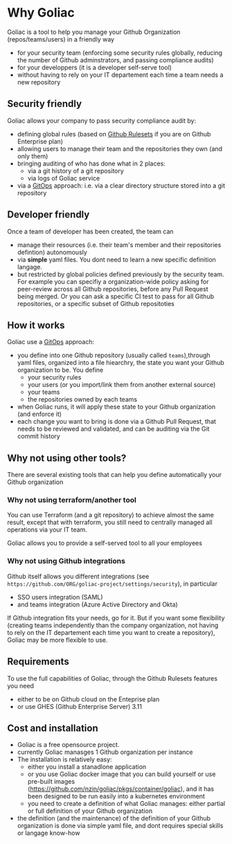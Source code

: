 # Why Goliac

Goliac is a tool to help you manage your Github Organization (repos/teams/users) in a friendly way
- for your security team (enforcing some security rules globally, reducing the number of Github adminstrators, and passing compliance audits)
- for your developpers (it is a developer self-serve tool)
- without having to rely on your IT departement each time a team needs a new repository

## Security friendly

Goliac allows your company to pass security compliance audit by:
- defining global rules (based on [Github Rulesets](https://docs.github.com/en/repositories/configuring-branches-and-merges-in-your-repository/managing-rulesets/about-rulesets) if you are on Github Enterprise plan)
- allowing users to manage their team and the repositories they own (and only them)
- bringing auditing of who has done what in 2 places:
  - via a git history of a git repository
  - via logs of Goliac service
- via a [GitOps](https://www.redhat.com/en/topics/devops/what-is-gitops) approach: i.e. via a clear directory structure stored into a git repository

## Developer friendly

Once a team of developer has been created, the team can
- manage their resources (i.e. their team's member and their repositories defintion) autonomously
- via **simple** yaml files. You dont need to learn a new specific definition langage.
- but restricted by global policies defined previously by the security team. For example you can specifiy a organization-wide policy asking for peer-review across all Github repositories, before any Pull Request being merged. Or you can ask a specific CI test to pass for all Github repositories, or a specific subset of Github repositoties

## How it works

Goliac use a [GitOps](https://www.redhat.com/en/topics/devops/what-is-gitops) approach:
- you define into one Github repository (usually called `teams`),through yaml files, organized into a file hiearchry, the state you want your Github organization to be. You define
  - your security rules
  - your users (or you import/link them from another external source)
  - your teams
  - the repositories owned by each teams
- when Goliac runs, it will apply these state to your Github organization (and enforce it)
- each change you want to bring is done via a Github Pull Request, that needs to be reviewed and validated, and can be auditing via the Git commit history

## Why not using other tools?

There are several existing tools that can help you define automatically your Github organization

### Why not using terraform/another tool

You can use Terraform (and a git repository) to achieve almost the same result, except that with terraform, you still need to centrally managed all operations via your IT team.

Goliac allows you to provide a self-served tool to all your employees

### Why not using Github integrations

Github itself allows you different integrations (see `https://github.com/ORG/goliac-project/settings/security`), in particular 
- SSO users integration (SAML)
- and teams integration (Azure Active Directory and Okta)

If Github integration fits your needs, go for it. But if you want some flexibility (creating teams independently than the company organization, not having to rely on the IT departement each time you want to create a repository), Goliac may be more flexible to use.

## Requirements

To use the full capabilities of Goliac, through the Github Rulesets features you need
- either to be on Github cloud on the Enteprise plan
- or use GHES (Github Enterprise Server) 3.11

## Cost and installation

- Goliac is a free opensource project.
- currently Goliac manasges 1 Github organization per instance
- The installation is relatively easy:
  - either you install a stanadlone application
  - or you use Goliac docker image that you can build yourself or use pre-built images (https://github.com/nzin/goliac/pkgs/container/goliac), and it has been designed to be run easily into a kubernetes environment
  - you need to create a definition of what Goliac manages: either partial or full definition of your Github organization
- the definition (and the maintenance) of the definition of your Github organization is done via simple yaml file, and dont requires special skills or langage know-how

